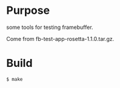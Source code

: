 # Purpose
some tools for testing framebuffer.

Come from fb-test-app-rosetta-1.1.0.tar.gz.

# Build
```
$ make
```
